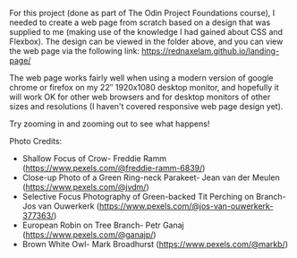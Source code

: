 For this project (done as part of The Odin Project Foundations course), I needed to create a web page from scratch based on a design that was supplied to me (making use of the knowledge I had gained about CSS and Flexbox). The design can be viewed in the folder above, and you can view the web page via the following link: https://rednaxelam.github.io/landing-page/

The web page works fairly well when using a modern version of google chrome or firefox on my 22″ 1920x1080 desktop monitor, and hopefully it will work OK for other web browsers and for desktop monitors of other sizes and resolutions (I haven't covered responsive web page design yet).

Try zooming in and zooming out to see what happens!

Photo Credits:

* Shallow Focus of Crow- Freddie Ramm (https://www.pexels.com/@freddie-ramm-6839/)
* Close-up Photo of a Green Ring-neck Parakeet- Jean van der Meulen (https://www.pexels.com/@jvdm/)
* Selective Focus Photography of Green-backed Tit Perching on Branch- Jos van Ouwerkerk (https://www.pexels.com/@jos-van-ouwerkerk-377363/)
* European Robin on Tree Branch- Petr Ganaj (https://www.pexels.com/@ganajp/)
* Brown White Owl- Mark Broadhurst (https://www.pexels.com/@markb/)